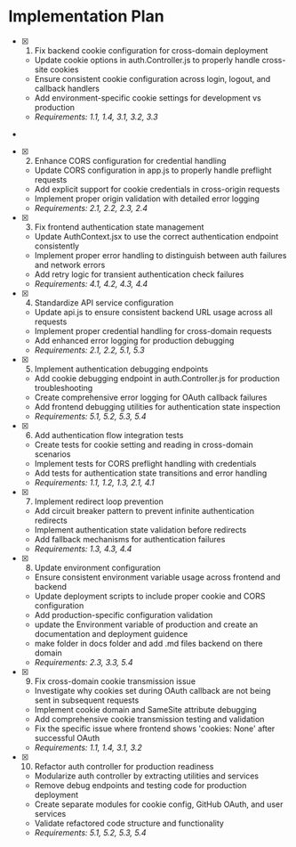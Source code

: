 # Implementation Plan

- [x] 1. Fix backend cookie configuration for cross-domain deployment





  - Update cookie options in auth.Controller.js to properly handle cross-site cookies
  - Ensure consistent cookie configuration across login, logout, and callback handlers
  - Add environment-specific cookie settings for development vs production
  - _Requirements: 1.1, 1.4, 3.1, 3.2, 3.3_
-

- [x] 2. Enhance CORS configuration for credential handling




  - Update CORS configuration in app.js to properly handle preflight requests
  - Add explicit support for cookie credentials in cross-origin requests
  - Implement proper origin validation with detailed error logging
  - _Requirements: 2.1, 2.2, 2.3, 2.4_

- [x] 3. Fix frontend authentication state management





  - Update AuthContext.jsx to use the correct authentication endpoint consistently
  - Implement proper error handling to distinguish between auth failures and network errors
  - Add retry logic for transient authentication check failures
  - _Requirements: 4.1, 4.2, 4.3, 4.4_

- [x] 4. Standardize API service configuration





  - Update api.js to ensure consistent backend URL usage across all requests
  - Implement proper credential handling for cross-domain requests
  - Add enhanced error logging for production debugging
  - _Requirements: 2.1, 2.2, 5.1, 5.3_

- [x] 5. Implement authentication debugging endpoints





  - Add cookie debugging endpoint in auth.Controller.js for production troubleshooting
  - Create comprehensive error logging for OAuth callback failures
  - Add frontend debugging utilities for authentication state inspection
  - _Requirements: 5.1, 5.2, 5.3, 5.4_

- [x] 6. Add authentication flow integration tests





  - Create tests for cookie setting and reading in cross-domain scenarios
  - Implement tests for CORS preflight handling with credentials
  - Add tests for authentication state transitions and error handling
  - _Requirements: 1.1, 1.2, 1.3, 2.1, 4.1_

- [x] 7. Implement redirect loop prevention





  - Add circuit breaker pattern to prevent infinite authentication redirects
  - Implement authentication state validation before redirects
  - Add fallback mechanisms for authentication failures
  - _Requirements: 1.3, 4.3, 4.4_

- [x] 8. Update environment configuration





  - Ensure consistent environment variable usage across frontend and backend
  - Update deployment scripts to include proper cookie and CORS configuration
  - Add production-specific configuration validation
  - update the Environment variable of production and create an documentation and 
    deployment guidence 
  - make folder in docs folder and add .md files backend on there domain
  - _Requirements: 2.3, 3.3, 5.4_

- [x] 9. Fix cross-domain cookie transmission issue
  - Investigate why cookies set during OAuth callback are not being sent in subsequent requests
  - Implement cookie domain and SameSite attribute debugging
  - Add comprehensive cookie transmission testing and validation
  - Fix the specific issue where frontend shows 'cookies: None' after successful OAuth
  - _Requirements: 1.1, 1.4, 3.1, 3.2_

- [x] 10. Refactor auth controller for production readiness
  - Modularize auth controller by extracting utilities and services
  - Remove debug endpoints and testing code for production deployment
  - Create separate modules for cookie config, GitHub OAuth, and user services
  - Validate refactored code structure and functionality
  - _Requirements: 5.1, 5.2, 5.3, 5.4_